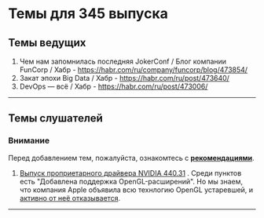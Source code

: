 # Темы для 345 выпуска
## Темы ведущих
1. Чем нам запомнилась последняя JokerConf / Блог компании FunCorp / Хабр - https://habr.com/ru/company/funcorp/blog/473854/
1. Закат эпохи Big Data / Хабр - https://habr.com/ru/post/473640/
1. DevOps — всё / Хабр - https://habr.com/ru/post/473006/

---

## Темы слушателей
### Внимание
Перед добавлением тем, пожалуйста, ознакомтесь с **[рекомендациями](Recommendations_for_the_proposed_topics.md)**.

1. [Выпуск проприетарного драйвера NVIDIA 440.31](https://vk.com/feed?w=wall-23513226_18213) . Среди пунктов есть "Добавлена поддержка OpenGL-расширений". Но мы знаем, что компания Apple объявила всю технлогию OpenGL устаревшей, и [активно от неё отказывается](https://habr.com/ru/post/413335/).


---
